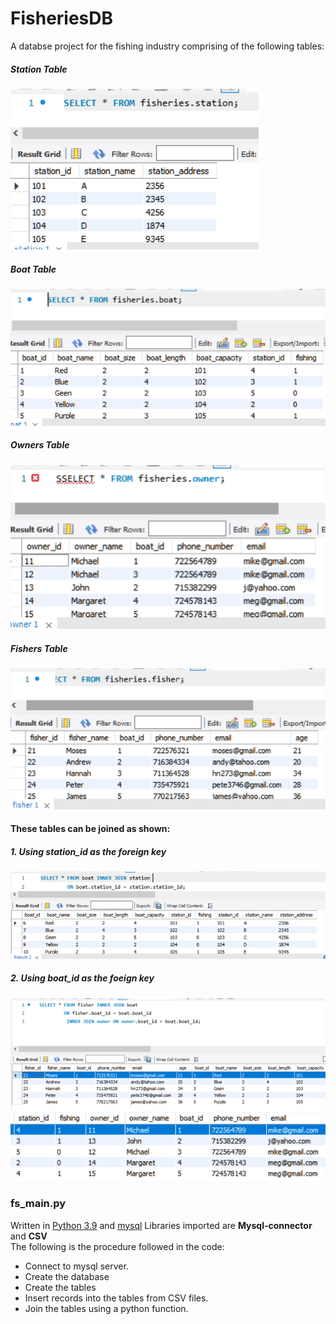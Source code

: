 # FisheriesDB
A databse project for the fishing industry comprising of the following tables:

##### Station Table
![stations table](station.png "stations table")
##### Boat Table
![boat table](boat.png "boat table")
##### Owners Table
![owner table](owners.png "owner table")
##### Fishers Table
![fisher table](fishers.png "fisher table")

#### These tables can be joined as shown:
##### 1. Using station_id as the foreign key
![join1](station_join.png "station join")
##### 2. Using boat_id as the foeign key
![join 2](fishowner.png "boat join")
![join 2](sowner2.png "boat join")

### fs_main.py
Written in [Python 3.9](https://python.org) and [mysql](https://mysql.com) 
Libraries imported are **Mysql-connector** and **CSV**  
The following is the procedure followed in the code:
- Connect to mysql server.
- Create the database
- Create the tables
- Insert records into the tables from CSV files.
- Join the tables using a python function.

